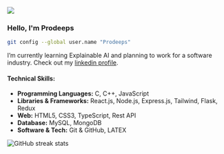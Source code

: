 

![](https://img.freepik.com/free-photo/grayscale-shot-wooden-pathway-sea-clear-sky_181624-11782.jpg?t=st=1720624399~exp=1720627999~hmac=f02ba3bcd2ec9d7c592eca14354607baf8a8038360722d877e44ccd9248f7afa&w=740)

### Hello, I'm Prodeeps

```bash
git config --global user.name "Prodeeps"
```

I’m currently learning Explainable AI and planning to work for a software industry. Check out my [linkedin profile](https://linkedin.com/in/misbah-uddin-faroque).

#### Technical Skills:
* **Programming Languages:** C, C++, JavaScript
* **Libraries & Frameworks:** React.js, Node.js, Express.js, Tailwind, Flask, Redux
* **Web:** HTML5, CSS3, TypeScript, Rest API
* **Database:** MySQL, MongoDB
* **Software & Tech:** Git & GitHub, LATEX


![GitHub streak stats](https://streak-stats.demolab.com/?user=prodeeps)  

